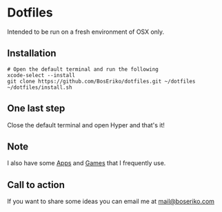 # Dotfiles
Intended to be run on a fresh environment of OSX only.

## Installation

    # Open the default terminal and run the following
    xcode-select --install
    git clone https://github.com/BosEriko/dotfiles.git ~/dotfiles
    ~/dotfiles/install.sh

## One last step
Close the default terminal and open Hyper and that's it!

## Note
I also have some [Apps](APPS.md) and [Games](GAMES.md) that I frequently use.

## Call to action
If you want to share some ideas you can email me at mail@boseriko.com
